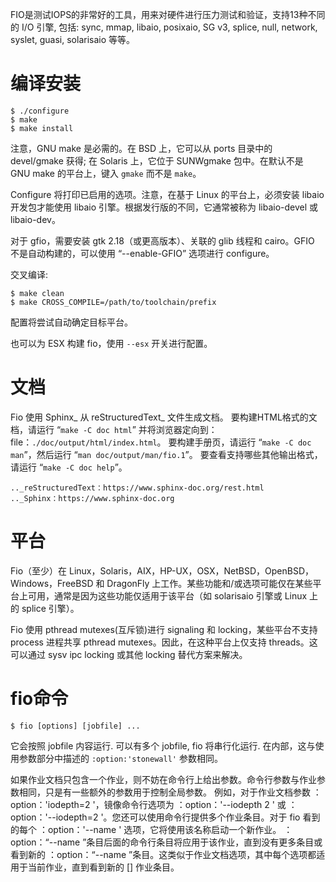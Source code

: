 
FIO是测试IOPS的非常好的工具，用来对硬件进行压力测试和验证，支持13种不同的 I/O 引擎, 包括: sync, mmap, libaio, posixaio, SG v3, splice, null, network, syslet, guasi, solarisaio 等等。 

# 编译安装

```
$ ./configure
$ make
$ make install
```

注意，GNU make 是必需的。在 BSD 上，它可以从 ports 目录中的 devel/gmake 获得; 在 Solaris 上，它位于 SUNWgmake 包中。在默认不是 GNU make 的平台上，键入 `gmake` 而不是 `make`。

Configure 将打印已启用的选项。注意，在基于 Linux 的平台上，必须安装 libaio 开发包才能使用 libaio 引擎。根据发行版的不同，它通常被称为 libaio-devel 或 libaio-dev。

对于 gfio，需要安装 gtk 2.18（或更高版本）、关联的 glib 线程和 cairo。GFIO 不是自动构建的，可以使用 “--enable-GFIO” 选项进行 configure。

交叉编译:

```
$ make clean
$ make CROSS_COMPILE=/path/to/toolchain/prefix
```

配置将尝试自动确定目标平台。

也可以为 ESX 构建 fio，使用 `--esx` 开关进行配置。

# 文档

Fio 使用 Sphinx_ 从 reStructuredText_ 文件生成文档。 要构建HTML格式的文档，请运行 “`make -C doc html`” 并将浏览器定向到：file：`./doc/output/html/index.html`。 要构建手册页，请运行 “`make -C doc man`”，然后运行 “`man doc/output/man/fio.1`”。 要查看支持哪些其他输出格式，请运行 “`make -C doc help`”。   

```
.._reStructuredText：https://www.sphinx-doc.org/rest.html
.._Sphinx：https://www.sphinx-doc.org
```

# 平台

Fio（至少）在 Linux，Solaris，AIX，HP-UX，OSX，NetBSD，OpenBSD，Windows，FreeBSD 和 DragonFly 上工作。某些功能和/或选项可能仅在某些平台上可用，通常是因为这些功能仅适用于该平台（如 solarisaio 引擎或 Linux 上的 splice 引擎）。

Fio 使用 pthread mutexes(互斥锁)进行 signaling 和 locking，某些平台不支持 process 进程共享 pthread mutexes。因此，在这种平台上仅支持 threads。这可以通过 sysv ipc locking 或其他 locking 替代方案来解决。

# fio命令

```
$ fio [options] [jobfile] ...
```

它会按照 jobfile 内容运行. 可以有多个 jobfile, fio 将串行化运行. 在内部，这与使用参数部分中描述的 `:option:'stonewall'` 参数相同。

如果作业文档只包含一个作业，则不妨在命令行上给出参数。命令行参数与作业参数相同，只是有一些额外的参数用于控制全局参数。 例如，对于作业文档参数 ：option：'iodepth=2 <iodepth>'，镜像命令行选项为 ：option：'--iodepth 2 <iodepth>' 或 ：option：'--iodepth=2 <iodepth>'。您还可以使用命令行提供多个作业条目。对于 fio 看到的每个 ：option：'--name <name>' 选项，它将使用该名称启动一个新作业。 ：option：“--name <name>”条目后面的命令行条目将应用于该作业，直到没有更多条目或看到新的 ：option：“--name <name>”条目。这类似于作业文档选项，其中每个选项都适用于当前作业，直到看到新的 [] 作业条目。


